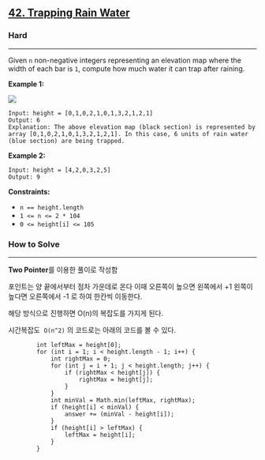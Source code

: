 ## [42\. Trapping Rain Water](https://leetcode.com/problems/trapping-rain-water/)

### Hard

---

Given `n` non-negative integers representing an elevation map where the width of each bar is `1`, compute how much water it can trap after raining.

**Example 1:**

![](https://assets.leetcode.com/uploads/2018/10/22/rainwatertrap.png)

```
Input: height = [0,1,0,2,1,0,1,3,2,1,2,1]
Output: 6
Explanation: The above elevation map (black section) is represented by array [0,1,0,2,1,0,1,3,2,1,2,1]. In this case, 6 units of rain water (blue section) are being trapped.
```

**Example 2:**

```
Input: height = [4,2,0,3,2,5]
Output: 9
```

**Constraints:**

-   `n == height.length`
-   `1 <= n <= 2 * 104`
-   `0 <= height[i] <= 105`

### **How to Solve**

---

**Two Pointer**를 이용한 풀이로 작성함

포인트는 양 끝에서부터 점차 가운데로 온다 이때 오른쪽이 높으면 왼쪽에서 +1 왼쪽이 높다면 오른쪽에서 -1 로 하여 한칸씩 이동한다.

해당 방식으로 진행하면 O(n)의 복잡도를 가지게 된다.

시간복잡도  `O(n^2)` 의 코드로는 아래의 코드를 볼 수 있다.

```
        int leftMax = height[0];
        for (int i = 1; i < height.length - 1; i++) {
            int rightMax = 0;
            for (int j = i + 1; j < height.length; j++) {
                if (rightMax < height[j]) {
                    rightMax = height[j];
                }
            }
            int minVal = Math.min(leftMax, rightMax);
            if (height[i] < minVal) {
                answer += (minVal - height[i]);
            }
            if (height[i] > leftMax) {
                leftMax = height[i];
            }
        }
```